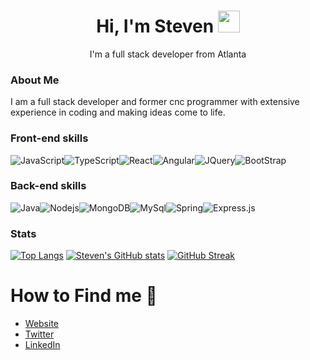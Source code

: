 <h1 align="center" > Hi, I'm Steven <img src="https://emojis.slackmojis.com/emojis/images/1626472336/47591/cat-wave.gif?1626472336" width="35"/></h1>


<p align="center"> 
    I'm a full stack developer from Atlanta
</p>


<h3>About Me</h3>
<p>I am a full stack developer and former cnc programmer with extensive experience in coding and making ideas come to life.</p>

<h3>Front-end skills <img src="https://emojis.slackmojis.com/emojis/images/1643514120/792/computer.gif?1643514120" width="15"/></h3>


<img alt="JavaScript" src="https://img.shields.io/badge/javascript-%23323330.svg?style=for-the-badge&logo=javascript&logoColor=%23F7DF1E" /><img alt="TypeScript" src="https://img.shields.io/badge/typescript-%23007ACC.svg?style=for-the-badge&logo=typescript&logoColor=white" /><img alt="React" src="https://img.shields.io/badge/react-%2320232a.svg?style=for-the-badge&logo=react&logoColor=%2361DAFB" /><img alt="Angular" src="https://img.shields.io/badge/angular-%23DD0031.svg?style=for-the-badge&logo=angular&logoColor=white" /><img alt="JQuery" src="https://img.shields.io/badge/jquery-%230769AD.svg?style=for-the-badge&logo=jquery&logoColor=white" /><img alt="BootStrap" src="https://img.shields.io/badge/bootstrap-%23563D7C.svg?style=for-the-badge&logo=bootstrap&logoColor=white" />


<h3>Back-end skills <img src="https://emojis.slackmojis.com/emojis/images/1643514067/232/java.png?1643514067" width="15"/></h3>


<img alt="Java" src="https://img.shields.io/badge/java-%23ED8B00.svg?style=for-the-badge&logo=java&logoColor=white" /><img alt="Nodejs" src="https://img.shields.io/badge/node.js-6DA55F?style=for-the-badge&logo=node.js&logoColor=white" /><img alt="MongoDB" src="https://img.shields.io/badge/MongoDB-%234ea94b.svg?style=for-the-badge&logo=mongodb&logoColor=white" /><img alt="MySql" src="https://img.shields.io/badge/mysql-%2300f.svg?style=for-the-badge&logo=mysql&logoColor=white" /><img alt="Spring" src="https://img.shields.io/badge/spring-%236DB33F.svg?style=for-the-badge&logo=spring&logoColor=white" /><img alt="Express.js" src="https://img.shields.io/badge/express.js-%23404d59.svg?style=for-the-badge&logo=express&logoColor=%2361DAFB" />

<h3>Stats <img src="https://emojis.slackmojis.com/emojis/images/1645259437/53304/graph.png?1645259437" width="15"/></h3>


[![Top Langs](https://github-readme-stats.vercel.app/api/top-langs/?username=stevenlof777&layout=compact)](https://github.com/stevenlof777/github-readme-stats)
[![Steven's GitHub stats](https://github-readme-stats.vercel.app/api?username=StevenLof777)](https://github.com/stevenlof777/github-readme-stats)
[![GitHub Streak](https://streak-stats.demolab.com?user=StevenLof777)](https://git.io/streak-stats)

<h1 >
    How to Find me 👀
</h1>

<ul>
    <li> 
      <a href="https://www.stevenlofquist.dev/">Website</a>
    </li> 
    <li> 
      <a href="https://twitter.com/StevenLofquist1">Twitter</a>
    </li> 
    <li> 
      <a href="https://twitter.com/StevenLofquist1">LinkedIn</a>
    </li> 
</ul>
